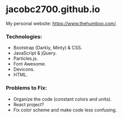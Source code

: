 # jacobc2700.github.io

My personal website: https://www.thehumboo.com/.

### Technologies:

- Bootstrap (Darkly, Minty) & CSS.
- JavaScript & jQuery.
- Particles.js.
- Font Awesome.
- Devicons.
- HTML.

### Problems to Fix:

- Organize the code (constant colors and units).
- React project?
- Fix color scheme and make code less confusing.
